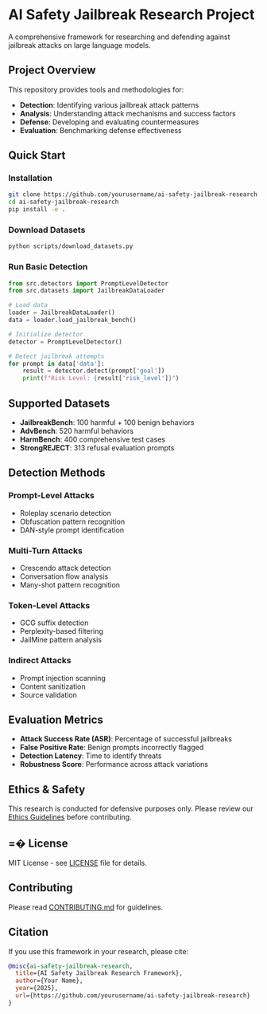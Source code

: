 #  AI Safety Jailbreak Research Project

A comprehensive framework for researching and defending against jailbreak attacks on large language models.

##  Project Overview

This repository provides tools and methodologies for:
- **Detection**: Identifying various jailbreak attack patterns
- **Analysis**: Understanding attack mechanisms and success factors  
- **Defense**: Developing and evaluating countermeasures
- **Evaluation**: Benchmarking defense effectiveness

##  Quick Start

### Installation

```bash
git clone https://github.com/yourusername/ai-safety-jailbreak-research.git
cd ai-safety-jailbreak-research
pip install -e .
```

### Download Datasets

```bash
python scripts/download_datasets.py
```

### Run Basic Detection

```python
from src.detectors import PromptLevelDetector
from src.datasets import JailbreakDataLoader

# Load data
loader = JailbreakDataLoader()
data = loader.load_jailbreak_bench()

# Initialize detector
detector = PromptLevelDetector()

# Detect jailbreak attempts
for prompt in data['data']:
    result = detector.detect(prompt['goal'])
    print(f"Risk Level: {result['risk_level']}")
```

## Supported Datasets

- **JailbreakBench**: 100 harmful + 100 benign behaviors
- **AdvBench**: 520 harmful behaviors  
- **HarmBench**: 400 comprehensive test cases
- **StrongREJECT**: 313 refusal evaluation prompts

##  Detection Methods

### Prompt-Level Attacks
- Roleplay scenario detection
- Obfuscation pattern recognition
- DAN-style prompt identification

### Multi-Turn Attacks  
- Crescendo attack detection
- Conversation flow analysis
- Many-shot pattern recognition

### Token-Level Attacks
- GCG suffix detection
- Perplexity-based filtering
- JailMine pattern analysis

### Indirect Attacks
- Prompt injection scanning
- Content sanitization
- Source validation

##  Evaluation Metrics

- **Attack Success Rate (ASR)**: Percentage of successful jailbreaks
- **False Positive Rate**: Benign prompts incorrectly flagged
- **Detection Latency**: Time to identify threats
- **Robustness Score**: Performance across attack variations

##  Ethics & Safety

This research is conducted for defensive purposes only. Please review our [Ethics Guidelines](ETHICS.md) before contributing.

## =� License

MIT License - see [LICENSE](LICENSE) file for details.

##  Contributing

Please read [CONTRIBUTING.md](docs/contributing.md) for guidelines.

##  Citation

If you use this framework in your research, please cite:

```bibtex
@misc{ai-safety-jailbreak-research,
  title={AI Safety Jailbreak Research Framework},
  author={Your Name},
  year={2025},
  url={https://github.com/yourusername/ai-safety-jailbreak-research}
}
```